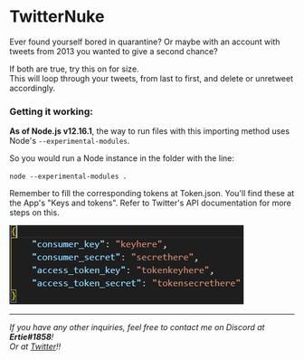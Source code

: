 # TwitterNuke

Ever found yourself bored in quarantine? Or maybe with an account with tweets from 2013 you wanted to give a second chance?

If both are true, try this on for size.\
This will loop through your tweets, from last to first, and delete or unretweet accordingly.

### Getting it working:

__As of Node.js v12.16.1__, the way to run files with this importing method uses Node's `--experimental-modules`.

So you would run a Node instance in the folder with the line:

`node --experimental-modules .`

Remember to fill the corresponding tokens at Token.json. You'll find these at the App's "Keys and tokens". Refer to Twitter's API documentation for more steps on this.

![Tokens JSON](/ReadmeJSON.png)

-----------------------------------------------------

*If you have any other inquiries, feel free to contact me on Discord at __Ertie#1858__!*\
*Or at [Twitter](http://twitter.com/Ertie_exe)!!*